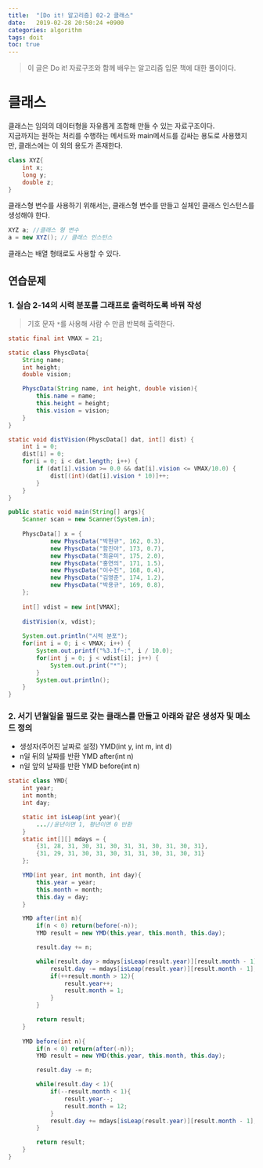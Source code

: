 ```yaml
---
title:  "[Do it! 알고리즘] 02-2 클래스"
date:   2019-02-28 20:50:24 +0900
categories: algorithm
tags: doit
toc: true
---
```


> 이 글은 Do it! 자료구조와 함께 배우는 알고리즘 입문 책에 대한 풀이이다.

# 클래스

클래스는 임의의 데이터형을 자유롭게 조합해 만들 수 있는 자료구조이다.  
지금까지는 원하는 처리를 수행하는 메서드와 main메서드를 감싸는 용도로 사용했지만, 클래스에는 이 외의 용도가 존재한다.

```java
class XYZ{
	int x;
	long y;
	double z;
}
```

클래스형 변수를 사용하기 위해서는, 클래스형 변수를 만들고 실체인 클래스 인스턴스를 생성해야 한다.

```java
XYZ a; //클래스 형 변수
a = new XYZ(); // 클래스 인스턴스
```

클래스는 배열 형태로도 사용할 수 있다. 

## 연습문제

### 1. 실습 2-14의 시력 분포를 그래프로 출력하도록 바꿔 작성

> 기호 문자 `*`를 사용해 사람 수 만큼 반복해 출력한다.

```java
static final int VMAX = 21;

static class PhyscData{
	String name;
	int height;
	double vision;

	PhyscData(String name, int height, double vision){
		this.name = name;
		this.height = height;
		this.vision = vision;
	}
}

static void distVision(PhyscData[] dat, int[] dist) {
	int i = 0;
	dist[i] = 0;
	for(i = 0; i < dat.length; i++) {
		if (dat[i].vision >= 0.0 && dat[i].vision <= VMAX/10.0) {
			dist[(int)(dat[i].vision * 10)]++;
		}
	}
}

public static void main(String[] args){
	Scanner scan = new Scanner(System.in);
	
	PhyscData[] x = {
			new PhyscData("박현규", 162, 0.3),
			new PhyscData("함진아", 173, 0.7),
			new PhyscData("최윤미", 175, 2.0),
			new PhyscData("홍연의", 171, 1.5),
			new PhyscData("이수진", 168, 0.4),
			new PhyscData("김영준", 174, 1.2),
			new PhyscData("박용규", 169, 0.8),
	};
	
	int[] vdist = new int[VMAX];
	
	distVision(x, vdist);
	
	System.out.println("시력 분포");
	for(int i = 0; i < VMAX; i++) {
		System.out.printf("%3.1f~:", i / 10.0);
		for(int j = 0; j < vdist[i]; j++) {
			System.out.print("*");
		}
		System.out.println();
	}
}
```

### 2. 서기 년월일을 필드로 갖는 클래스를 만들고 아래와 같은 생성자 및 메소드 정의

- 생성자(주어진 날짜로 설정) 
YMD(int y, int m, int d)
- n일 뒤의 날짜를 반환
YMD after(int n)
- n일 앞의 날짜를 반환
YMD before(int n)

```java
static class YMD{
	int year;
	int month;
	int day;

	static int isLeap(int year){
		...//윤년이면 1, 평년이면 0 반환
	}
	static int[][] mdays = {
		{31, 28, 31, 30, 31, 30, 31, 31, 30, 31, 30, 31},
		{31, 29, 31, 30, 31, 30, 31, 31, 30, 31, 30, 31}
	};

	YMD(int year, int month, int day){
		this.year = year;
		this.month = month;
		this.day = day;
	}

	YMD after(int n){
		if(n < 0) return(before(-n));
		YMD result = new YMD(this.year, this.month, this.day);

		result.day += n;

		while(result.day > mdays[isLeap(result.year)][result.month - 1]){
			result.day -= mdays[isLeap(result.year)][result.month - 1];
			if(++result.month > 12){
				result.year++;
				result.month = 1;
			}
		}

		return result;
	}
	
	YMD before(int n){
		if(n < 0) return(after(-n));
		YMD result = new YMD(this.year, this.month, this.day);

		result.day -= n;

		while(result.day < 1){
			if(--result.month < 1){
				result.year--;
				result.month = 12;
			}
			result.day += mdays[isLeap(result.year)][result.month - 1];
		}

		return result;
	}
}
```